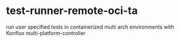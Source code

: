 # test-runner-remote-oci-ta
run user specified tests in containerized multi arch environments with Konflux multi-platform-controller
